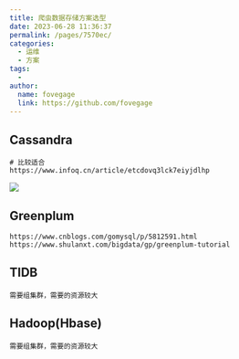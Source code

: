 ```yaml
---
title: 爬虫数据存储方案选型
date: 2023-06-28 11:36:37
permalink: /pages/7570ec/
categories:
  - 运维
  - 方案
tags:
  - 
author: 
  name: fovegage
  link: https://github.com/fovegage
---
```

## Cassandra

```
# 比较适合
https://www.infoq.cn/article/etcdovq3lck7eiyjdlhp
```

![](https://obsidian-foveagge.oss-cn-beijing.aliyuncs.com/blog/cAsnXg.png)

## Greenplum

```
https://www.cnblogs.com/gomysql/p/5812591.html
https://www.shulanxt.com/bigdata/gp/greenplum-tutorial
```

## TIDB

```
需要组集群，需要的资源较大
```

## Hadoop(Hbase)

```
需要组集群，需要的资源较大
```